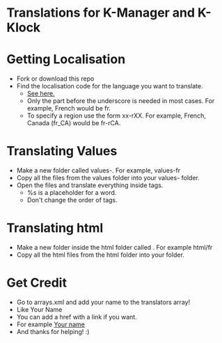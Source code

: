 # Translations for K-Manager and K-Klock


# Getting Localisation

* Fork or download this repo
* Find the localisation code for the language you want to translate. 
  * [See here.](https://stackoverflow.com/a/12735102) 
  * Only the part before the underscore is needed in most cases. For example, French would be fr.
  * To specify a region use the form xx-rXX. For example, French, Canada (fr_CA) would be fr-rCA.

# Translating Values

* Make a new folder called values-<localisation>. For example, values-fr
* Copy all the files from the values folder into your values-<localistion> folder.
* Open the files and translate everything inside <xyz></xyz> tags.
  * %s is a placeholder for a word. 
  * Don't change the order of tags.

# Translating html

* Make a new folder inside the html folder called <localisation>. For example html/fr
* Copy all the html files from the html folder into your folder.

# Get Credit

* Go to arrays.xml and add your name to the translators array!
* Like <item>Your Name</item>
* You can add a href with a link if you want. 
* For example <item><a href="link">Your name</a><item>
* And thanks for helping! :)
  

